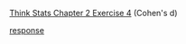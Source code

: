 [Think Stats Chapter 2 Exercise 4](http://greenteapress.com/thinkstats2/html/thinkstats2003.html#toc24) (Cohen's d)

[response](https://github.com/weizhao-BME/dsp/blob/master/lessons/statistics/thinkstats_exercise/chapter2_exercise4.ipynb)

